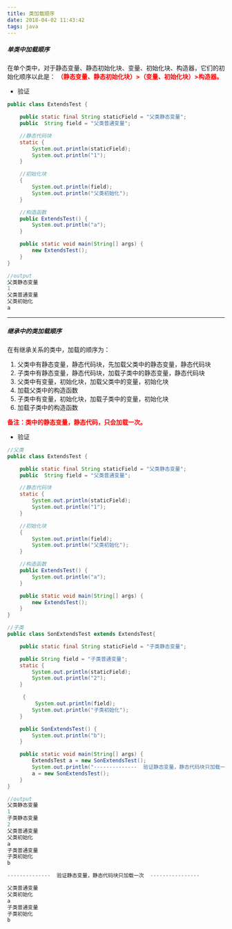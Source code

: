 ```yaml
---
title: 类加载顺序
date: 2018-04-02 11:43:42
tags: java
---
```


##### 单类中加载顺序
在单个类中，对于静态变量、静态初始化块、变量、初始化块、构造器，它们的初始化顺序以此是：
<font color=red>**（静态变量、静态初始化块）>（变量、初始化块）>构造器。**</font>

<!-- more -->

+ 验证

```java 
public class ExtendsTest {

    public static final String staticField = "父类静态变量";
    public  String field = "父类普通变量";

    //静态代码块
    static {
        System.out.println(staticField);
        System.out.println("1");
    }

    //初始化块
    {
        System.out.println(field);
        System.out.println("父类初始化");
    }

    //构造函数
    public ExtendsTest() {
        System.out.println("a");
    }

    public static void main(String[] args) {
        new ExtendsTest();
    }
}

//output
父类静态变量
1
父类普通变量
父类初始化
a
```

---

##### 继承中的类加载顺序
在有继承关系的类中，加载的顺序为：
1. 父类中有静态变量，静态代码块，先加载父类中的静态变量，静态代码块
2. 子类中有静态变量，静态代码块，加载子类中的静态变量，静态代码块
3. 父类中有变量，初始化块，加载父类中的变量，初始化块
4. 加载父类中的构造函数
5. 子类中有变量，初始化块，加载子类中的变量，初始化块
6. 加载子类中的构造函数

<font color=red>**备注：类中的静态变量，静态代码，只会加载一次。**</font>

+ 验证

```java
//父类
public class ExtendsTest {

    public static final String staticField = "父类静态变量";
    public  String field = "父类普通变量";

    //静态代码块
    static {
        System.out.println(staticField);
        System.out.println("1");
    }

    //初始化块
    {
        System.out.println(field);
        System.out.println("父类初始化");
    }

    //构造函数
    public ExtendsTest() {
        System.out.println("a");
    }

    public static void main(String[] args) {
        new ExtendsTest();
    }
}

//子类
public class SonExtendsTest extends ExtendsTest{

    public static final String staticField = "子类静态变量";

    public String field = "子类普通变量";
    static {
        System.out.println(staticField);
        System.out.println("2");
    }

     {
         System.out.println(field);
        System.out.println("子类初始化");
    }

    public SonExtendsTest() {
        System.out.println("b");
    }

    public static void main(String[] args) {
        ExtendsTest a = new SonExtendsTest();
        System.out.println("--------------  验证静态变量，静态代码块只加载一次  ----------------");
        a = new SonExtendsTest();
    }
}

//output
父类静态变量
1
子类静态变量
2
父类普通变量
父类初始化
a
子类普通变量
子类初始化
b

--------------  验证静态变量，静态代码块只加载一次  ----------------

父类普通变量
父类初始化
a
子类普通变量
子类初始化
b
```
